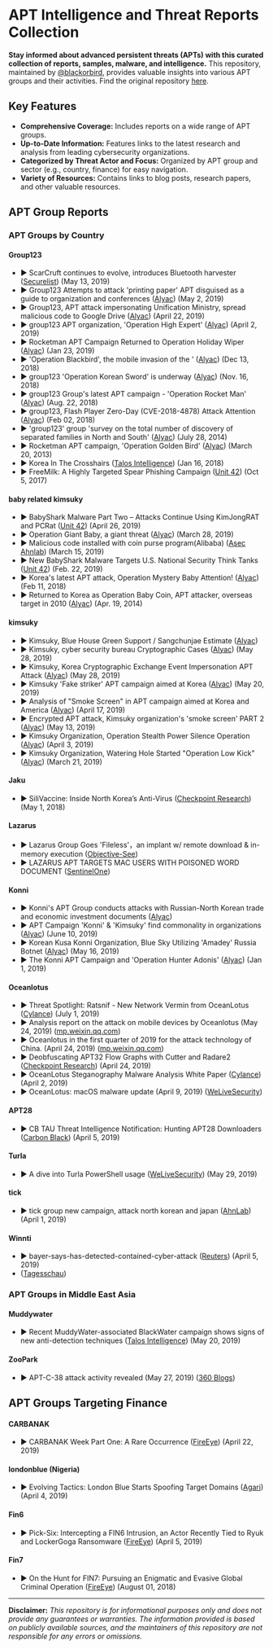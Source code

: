# APT Intelligence and Threat Reports Collection

**Stay informed about advanced persistent threats (APTs) with this curated collection of reports, samples, malware, and intelligence.**  This repository, maintained by [@blackorbird](https://x.com/blackorbird), provides valuable insights into various APT groups and their activities.  Find the original repository [here](https://github.com/blackorbird/APT_REPORT).

## Key Features

*   **Comprehensive Coverage:**  Includes reports on a wide range of APT groups.
*   **Up-to-Date Information:**  Features links to the latest research and analysis from leading cybersecurity organizations.
*   **Categorized by Threat Actor and Focus:** Organized by APT group and sector (e.g., country, finance) for easy navigation.
*   **Variety of Resources:** Contains links to blog posts, research papers, and other valuable resources.

## APT Group Reports

### APT Groups by Country

#### Group123

*   ▶ ScarCruft continues to evolve, introduces Bluetooth harvester ([Securelist](https://securelist.com/scarcruft-continues-to-evolve-introduces-bluetooth-harvester/90729/)) (May 13, 2019)
*   ▶ Group123 Attempts to attack 'printing paper' APT disguised as a guide to organization and conferences ([Alyac](https://blog.alyac.co.kr/2287)) (May 2, 2019)
*   ▶ Group123, APT attack impersonating Unification Ministry, spread malicious code to Google Drive ([Alyac](https://blog.alyac.co.kr/2268)) (April 22, 2019)
*   ▶ group123 APT organization, 'Operation High Expert' ([Alyac](https://blog.alyac.co.kr/2226)) (April 2, 2019)
*   ▶ Rocketman APT Campaign Returned to Operation Holiday Wiper ([Alyac](https://blog.alyac.co.kr/2089)) (Jan 23, 2019)
*   ▶ 'Operation Blackbird', the mobile invasion of the ' ([Alyac](https://blog.alyac.co.kr/2035)) (Dec 13, 2018)
*   ▶ group123 'Operation Korean Sword' is underway ([Alyac](https://blog.alyac.co.kr/1985)) (Nov. 16, 2018)
*   ▶ group123 Group's latest APT campaign - 'Operation Rocket Man' ([Alyac](https://blog.alyac.co.kr/1853)) (Aug. 22, 2018)
*   ▶ group123, Flash Player Zero-Day (CVE-2018-4878) Attack Attention ([Alyac](https://blog.alyac.co.kr/1521)) (Feb 02, 2018)
*   ▶ 'group123' group 'survey on the total number of discovery of separated families in North and South' ([Alyac](https://blog.alyac.co.kr/1767)) (July 28, 2014)
*   ▶ Rocketman APT campaign, 'Operation Golden Bird' ([Alyac](https://blog.alyac.co.kr/2205)) (March 20, 2013)
*   ▶ Korea In The Crosshairs ([Talos Intelligence](https://blog.talosintelligence.com/2018/01/korea-in-crosshairs.html)) (Jan 16, 2018)
*   ▶ FreeMilk: A Highly Targeted Spear Phishing Campaign ([Unit 42](https://unit42.paloaltonetworks.com/unit42-freemilk-highly-targeted-spear-phishing-campaign/)) (Oct 5, 2017)

#### baby related kimsuky

*   ▶ BabyShark Malware Part Two – Attacks Continue Using KimJongRAT and PCRat ([Unit 42](https://unit42.paloaltonetworks.com/babyshark-malware-part-two-attacks-continue-using-kimjongrat-and-pcrat/)) (April 26, 2019)
*   ▶ Operation Giant Baby, a giant threat ([Alyac](https://blog.alyac.co.kr/2223)) (March 28, 2019)
*   ▶ Malicious code installed with coin purse program(Alibaba) ([Asec Ahnlab](https://asec.ahnlab.com/1209)) (March 15, 2019)
*   ▶ New BabyShark Malware Targets U.S. National Security Think Tanks ([Unit 42](https://unit42.paloaltonetworks.com/new-babyshark-malware-targets-u-s-national-security-think-tanks/)) (Feb. 22, 2019)
*   ▶ Korea's latest APT attack, Operation Mystery Baby Attention! ([Alyac](https://blog.alyac.co.kr/1963)) (Feb 11, 2018)
*   ▶ Returned to Korea as Operation Baby Coin, APT attacker, overseas target in 2010 ([Alyac](https://blog.alyac.co.kr/1640)) (Apr. 19, 2014)

#### kimsuky

*   ▶ Kimsuky, Blue House Green Support / Sangchunjae Estimate ([Alyac](https://blog.alyac.co.kr/2645))
*   ▶ Kimsuky, cyber security bureau Cryptographic Cases ([Alyac](https://blog.alyac.co.kr/2338)) (May 28, 2019)
*   ▶ Kimsuky, Korea Cryptographic Exchange Event Impersonation APT Attack ([Alyac](https://blog.alyac.co.kr/2336)) (May 28, 2019)
*   ▶ Kimsuky  'Fake striker' APT campaign aimed at Korea ([Alyac](https://blog.alyac.co.kr/2315)) (May 20, 2019)
*   ▶ Analysis of "Smoke Screen" in APT campaign aimed at Korea and America ([Alyac](https://blog.alyac.co.kr/2243)) (April 17, 2019)
*   ▶ Encrypted APT attack, Kimsuky organization's 'smoke screen' PART 2 ([Alyac](https://blog.alyac.co.kr/2299)) (May 13, 2019)
*   ▶ Kimsuky Organization, Operation Stealth Power Silence Operation ([Alyac](https://blog.alyac.co.kr/2234)) (April 3, 2019)
*   ▶ Kimsuky Organization, Watering Hole Started "Operation Low Kick" ([Alyac](https://blog.alyac.co.kr/2209)) (March 21, 2019)

#### Jaku

*   ▶ SiliVaccine: Inside North Korea’s Anti-Virus ([Checkpoint Research](https://research.checkpoint.com/silivaccine-a-look-inside-north-koreas-anti-virus/)) (May 1, 2018)

#### Lazarus

*   ▶ Lazarus Group Goes 'Fileless'，an implant w/ remote download & in-memory execution ([Objective-See](https://objective-see.com/blog/blog_0x51.html))
*   ▶ LAZARUS APT TARGETS MAC USERS WITH POISONED WORD DOCUMENT ([SentinelOne](https://www.sentinelone.com/blog/lazarus-apt-targets-mac-users-poisoned-word-document/))

#### Konni

*   ▶ Konni's APT Group conducts attacks with Russian-North Korean trade and economic investment documents ([Alyac](https://blog.alyac.co.kr/2535))
*   ▶ APT Campaign 'Konni' & 'Kimsuky' find commonality in organizations ([Alyac](https://blog.alyac.co.kr/2347)) (June 10, 2019)
*   ▶ Korean Kusa Konni Organization, Blue Sky Utilizing 'Amadey' Russia Botnet ([Alyac](https://blog.alyac.co.kr/2308)) (May 16, 2019)
*   ▶ The Konni APT Campaign and 'Operation Hunter Adonis' ([Alyac](https://blog.alyac.co.kr/2061)) (Jan 1, 2019)

#### Oceanlotus

*   ▶ Threat Spotlight: Ratsnif - New Network Vermin from OceanLotus ([Cylance](https://threatvector.cylance.com/en_us/home/threat-spotlight-ratsnif-new-network-vermin-from-oceanlotus.html)) (July 1, 2019)
*   ▶ Analysis report on the attack on mobile devices by Oceanlotus (May 24, 2019) ([mp.weixin.qq.com](https://mp.weixin.qq.com/s/L-tCvLPOOMhP0ndgdqhkNQ))
*   ▶ Oceanlotus in the first quarter of 2019 for the attack technology of China. (April 24, 2019) ([mp.weixin.qq.com](https://mp.weixin.qq.com/s/xPsEXp2J5IE7wNSMEVC24A))
*   ▶ Deobfuscating APT32 Flow Graphs with Cutter and Radare2 ([Checkpoint Research](https://research.checkpoint.com/deobfuscating-apt32-flow-graphs-with-cutter-and-radare2/)) (April 24, 2019)
*   ▶ OceanLotus Steganography Malware Analysis White Paper ([Cylance](https://threatvector.cylance.com/en_us/home/report-oceanlotus-apt-group-leveraging-steganography.html)) (April 2, 2019)
*   ▶ OceanLotus: macOS malware update (April 9, 2019) ([WeLiveSecurity](https://www.welivesecurity.com/2019/04/09/oceanlotus-macos-malware-update/))

#### APT28

*   ▶ CB TAU Threat Intelligence Notification: Hunting APT28 Downloaders ([Carbon Black](https://www.carbonblack.com/2019/04/05/cb-threat-intelligence-notification-hunting-apt28-downloaders/)) (April 5, 2019)

#### Turla

*   ▶ A dive into Turla PowerShell usage ([WeLiveSecurity](https://www.welivesecurity.com/2019/05/29/turla-powershell-usage/)) (May 29, 2019)

#### tick

*   ▶ tick group new campaign, attack north korean and japan ([AhnLab](https://www.ahnlab.com/kr/site/securityinfo/secunews/secuNewsView.do?curPage=1&menu_dist=2&seq=28186)) (April 1, 2019)

#### Winnti

*   ▶ bayer-says-has-detected-contained-cyber-attack ([Reuters](https://www.reuters.com/article/us-bayer-cyber/bayer-says-has-detected-contained-cyber-attack-idUSKCN1RG0NN)) (April 5, 2019)
*   ([Tagesschau](https://www.tagesschau.de/inland/hackerangriff-bayer-101.html))

### APT Groups in Middle East Asia

#### Muddywater

*   ▶ Recent MuddyWater-associated BlackWater campaign shows signs of new anti-detection techniques ([Talos Intelligence](https://blog.talosintelligence.com/2019/05/recent-muddywater-associated-blackwater.html)) (May 20, 2019)

#### ZooPark

*   ▶ APT-C-38 attack activity revealed (May 27, 2019) ([360 Blogs](http://blogs.360.cn/post/analysis-of-APT-C-38.html))

## APT Groups Targeting Finance

#### CARBANAK

*   ▶ CARBANAK Week Part One: A Rare Occurrence ([FireEye](https://www.fireeye.com/blog/threat-research/2019/04/carbanak-week-part-one-a-rare-occurrence.html)) (April 22, 2019)

#### londonblue (Nigeria)

*   ▶ Evolving Tactics: London Blue Starts Spoofing Target Domains ([Agari](https://www.agari.com/email-security-blog/london-blue-evolving-tactics/)) (April 4, 2019)

#### Fin6

*   ▶ Pick-Six: Intercepting a FIN6 Intrusion, an Actor Recently Tied to Ryuk and LockerGoga Ransomware ([FireEye](https://www.fireeye.com/blog/threat-research/2019/04/pick-six-intercepting-a-fin6-intrusion.html)) (April 5, 2019)

#### Fin7

*   ▶ On the Hunt for FIN7: Pursuing an Enigmatic and Evasive Global Criminal Operation ([FireEye](https://www.fireeye.com/blog/threat-research/2018/08/fin7-pursuing-an-enigmatic-and-evasive-global-criminal-operation.html)) (August 01, 2018)

---

**Disclaimer:** *This repository is for informational purposes only and does not provide any guarantees or warranties. The information provided is based on publicly available sources, and the maintainers of this repository are not responsible for any errors or omissions.*